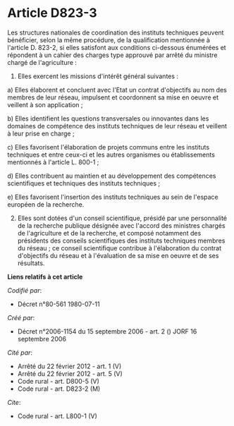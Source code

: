 # Article D823-3

Les structures nationales de coordination des instituts techniques peuvent bénéficier, selon la même procédure, de la
qualification mentionnée à l'article D. 823-2, si elles satisfont aux conditions ci-dessous énumérées et répondent à un
cahier des charges type approuvé par arrêté du ministre chargé de l'agriculture : 

1. Elles exercent les missions d'intérêt général suivantes : 

a) Elles élaborent et concluent avec l'Etat un contrat d'objectifs au nom des membres de leur réseau, impulsent et
coordonnent sa mise en oeuvre et veillent à son application ; 

b) Elles identifient les questions transversales ou innovantes dans les domaines de compétence des instituts techniques de
leur réseau et veillent à leur prise en charge ; 

c) Elles favorisent l'élaboration de projets communs entre les instituts techniques et entre ceux-ci et les autres organismes
ou établissements mentionnés à l'article L. 800-1 ; 

d) Elles contribuent au maintien et au développement des compétences scientifiques et techniques des instituts techniques ; 

e) Elles favorisent l'insertion des instituts techniques au sein de l'espace européen de la recherche. 

2. Elles sont dotées d'un conseil scientifique, présidé par une personnalité de la recherche publique désignée avec l'accord
des ministres chargés de l'agriculture et de la recherche, et composé notamment des présidents des conseils scientifiques des
instituts techniques membres du réseau ; ce conseil scientifique contribue à l'élaboration du contrat d'objectifs du réseau
et à l'évaluation de sa mise en oeuvre et de ses résultats.

**Liens relatifs à cet article**

_Codifié par_:

  - Décret n°80-561 1980-07-11

_Créé par_:

  - Décret n°2006-1154 du 15 septembre 2006 - art. 2 () JORF 16 septembre 2006

_Cité par_:

  - Arrêté du 22 février 2012 - art. 1 (V)
  - Arrêté du 22 février 2012 - art. 5 (V)
  - Code rural - art. D800-5 (V)
  - Code rural - art. D823-2 (M)

_Cite_:

  - Code rural - art. L800-1 (V)
